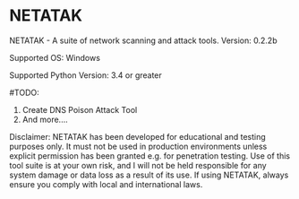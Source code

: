 # NETATAK
NETATAK - A suite of network scanning and attack tools.
Version: 0.2.2b

Supported OS: Windows

Supported Python Version:
3.4 or greater

#TODO:
1) Create DNS Poison Attack Tool
2) And more....

Disclaimer: NETATAK has been developed for educational and testing purposes only.
It must not be used in production environments unless explicit permission has been granted e.g. for penetration testing.
Use of this tool suite is at your own risk, and I will not be held responsible for any system damage or data loss as a result of its use.
If using NETATAK, always ensure you comply with local and international laws.
